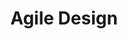 ---
title: Agile Design
hero:
  title: Agile Design
  description: 开箱即用的UI组件库
  actions:
    - text: 快速上手
      link: /hello
features:
  - title: 非常快1
    emoji: 🚀
    description: 考究的默认配置和约定式的目录结构，帮助开发者零成本上手，让所有注意力都能放在文档编写和组件开发上
  - title: 非常快2
    emoji: 🚀
    description: 考究的默认配置和约定式的目录结构，帮助开发者零成本上手，让所有注意力都能放在文档编写和组件开发上
  - title: 非常快3
    emoji: 🚀
    description: 考究的默认配置和约定式的目录结构，帮助开发者零成本上手，让所有注意力都能放在文档编写和组件开发上
footer: Open-source MIT Licensed | Copyright © 2020<br />Powered by [dumi](https://d.umijs.org)
---